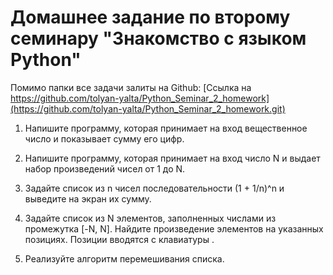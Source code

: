 # Домашнее задание по второму семинару "Знакомство с языком Python"

Помимо папки все задачи залиты на Github: [Ссылка на https://github.com/tolyan-yalta/Python_Seminar_2_homework](https://github.com/tolyan-yalta/Python_Seminar_2_homework.git)

1. Напишите программу, которая принимает на вход вещественное число и показывает сумму его цифр.

2. Напишите программу, которая принимает на вход число N 
и выдает набор произведений чисел от 1 до N.

3. Задайте список из n чисел последовательности (1 + 1/n)^n 
и выведите на экран их сумму.

4. Задайте список из N элементов, заполненных числами из промежутка [-N, N]. Найдите произведение элементов на указанных позициях. Позиции вводятся с клавиатуры .

5. Реализуйте алгоритм перемешивания списка.
